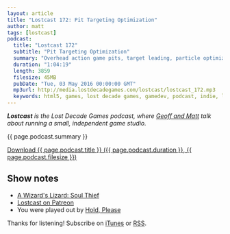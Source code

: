 ```yaml
---
layout: article
title: "Lostcast 172: Pit Targeting Optimization"
author: matt
tags: [lostcast]
podcast:
  title: "Lostcast 172"
  subtitle: "Pit Targeting Optimization"
  summary: "Overhead action game pits, target leading, particle optimization; it's The Geoff Show!"
  duration: "1:04:19"
  length: 3859
  filesize: 45MB
  pubDate: "Tue, 03 May 2016 00:00:00 GMT"
  mp3url: http://media.lostdecadegames.com/lostcast/lostcast_172.mp3
  keywords: html5, games, lost decade games, gamedev, podcast, indie, lostcast
---
```

_**Lostcast** is the Lost Decade Games podcast, where [Geoff and Matt](/about/) talk about running a small, independent game studio._

{{ page.podcast.summary }}

<a class="download-podcast" href="{{ page.podcast.mp3url }}">
	Download {{ page.podcast.title }} ({{ page.podcast.duration }}, {{ page.podcast.filesize }})
</a>

## Show notes

* [A Wizard's Lizard: Soul Thief](http://store.steampowered.com/app/373470)
* [Lostcast on Patreon](https://www.patreon.com/lostdecadegames?ty=h)
* You were played out by [Hold, Please](https://joshuamorse.bandcamp.com/track/hold-please)

Thanks for listening! Subscribe on [iTunes](http://itunes.apple.com/us/podcast/lostcast/id481950724) or [RSS](/lostcast.xml).
